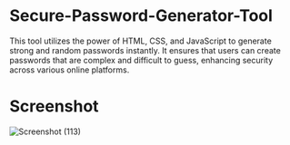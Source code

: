 # Secure-Password-Generator-Tool
This tool utilizes the power of HTML, CSS, and JavaScript to generate strong and random passwords instantly. It ensures that users can create passwords that are complex and difficult to guess, enhancing security across various online platforms.
# Screenshot
![Screenshot (113)](https://github.com/BishwanathKumarPanda/Secure-Password-Generator-Tool/assets/138992024/ad41c81c-1d99-4b75-9ddb-727bf2e8fe64)

